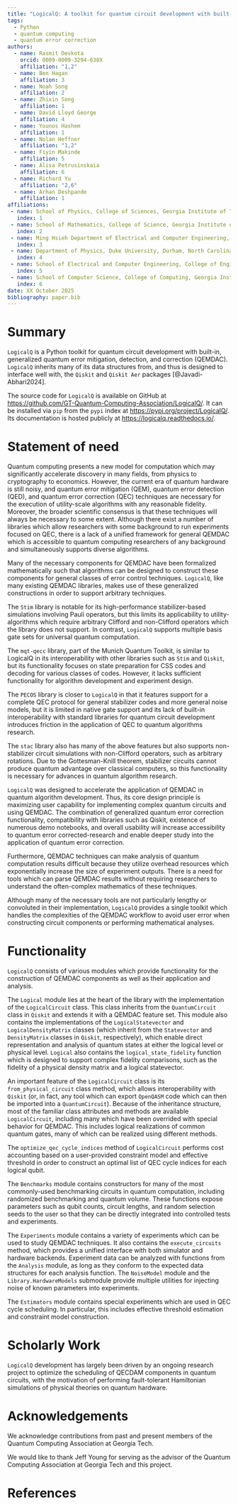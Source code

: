 ```yaml
---
title: "LogicalQ: A toolkit for quantum circuit development with built-in, generalized quantum error correction"
tags:
  - Python
  - quantum computing
  - quantum error correction
authors:
  - name: Rasmit Devkota
    orcid: 0009-0009-3294-638X
    affiliation: "1,2"
  - name: Ben Hagan
    affiliation: 3
  - name: Noah Song
    affiliation: 2
  - name: Zhixin Song
    affiliation: 1
  - name: David Lloyd George
    affiliation: 4
  - name: Younos Hashem
    affiliation: 1
  - name: Nolan Heffner
    affiliation: "1,2"
  - name: Fiyin Makinde
    affiliation: 5
  - name: Alisa Petrusinskaia
    affiliation: 6
  - name: Richard Yu
    affiliation: "2,6"
  - name: Arhan Deshpande
    affiliation: 1
affiliations:
 - name: School of Physics, College of Sciences, Georgia Institute of Technology, Atlanta, GA 30332, USA
   index: 1
 - name: School of Mathematics, College of Science, Georgia Institute of Technology, Atlanta, GA 30332, USA
   index: 2
 - name: Ming Hsieh Department of Electrical and Computer Engineering, Viterbi School of Engineering, University of Southern California, Los Angeles, CA 90089, United States
   index: 3
 - name: Department of Physics, Duke University, Durham, North Carolina 27708, United States
   index: 4
 - name: School of Electrical and Computer Engineering, College of Engineering, Georgia Institute of Technology, Atlanta, GA 30332, USA
   index: 5
 - name: School of Computer Science, College of Computing, Georgia Institute of Technology, Atlanta, GA 30332, USA
   index: 6
date: XX October 2025
bibliography: paper.bib
---
```


# Summary

`LogicalQ` is a Python toolkit for quantum circuit development with built-in, generalized quantum error mitigation, detection, and correction (QEMDAC). `LogicalQ` inherits many of its data structures from, and thus is designed to interface well with, the `Qiskit` and `Qiskit Aer` packages [@Javadi-Abhari2024].

The source code for `LogicalQ` is available on GitHub at https://github.com/GT-Quantum-Computing-Association/LogicalQ/. It can be installed via `pip` from the `pypi` index at https://pypi.org/project/LogicalQ/. Its documentation is hosted publicly at https://logicalq.readthedocs.io/.

# Statement of need

Quantum computing presents a new model for computation which may significantly accelerate discovery in many fields, from physics to cryptography to economics. However, the current era of quantum hardware is still noisy, and quantum error mitigation (QEM), quantum error detection (QED), and quantum error correction (QEC) techniques are necessary for the execution of utility-scale algorithms with any reasonable fidelity. Moreover, the broader scientific consensus is that these techniques will always be necessary to some extent. Although there exist a number of libraries which allow researchers with some background to run experiments focused on QEC, there is a lack of a unified framework for general QEMDAC which is accessible to quantum computing researchers of any background and simultaneously supports diverse algorithms.

Many of the necessary components for QEMDAC have been formalized mathematically such that algorithms can be designed to construct these components for general classes of error control techniques. `LogicalQ`, like many existing QEMDAC libraries, makes use of these generalized constructions in order to support arbitrary techniques.

The `Stim` library is notable for its high-performance stabilizer-based simulations involving Pauli operators, but this limits its applicability to utility-algorithms which require arbitrary Clifford and non-Clifford operators which the library does not support. In contrast, `LogicalQ` supports multiple basis gate sets for universal quantum computation.

The `mqt-qecc` library, part of the Munich Quantum Toolkit, is similar to LogicalQ in its interoperability with other libraries such as `Stim` and `Qiskit`, but its functionality focuses on state preparation for CSS codes and decoding for various classes of codes. However, it lacks sufficient functionality for algorithm development and experiment design.

The `PECOS` library is closer to `LogicalQ` in that it features support for a complete QEC protocol for general stabilizer codes and more general noise models, but it is limited in native gate support and its lack of built-in interoperability with standard libraries for quantum circuit development introduces friction in the application of QEC to quantum algorithms research.

The `stac` library also has many of the above features but also supports non-stabilizer circuit simulations with non-Clifford operators, such as arbitrary rotations. Due to the Gottesman-Knill theorem, stabilizer circuits cannot produce quantum advantage over classical computers, so this functionality is necessary for advances in quantum algorithm research.

`LogicalQ` was designed to accelerate the application of QEMDAC in quantum algorithm development. Thus, its core design principle is maximizing user capability for implementing complex quantum circuits and using QEMDAC. The combination of generalized quantum error correction functionality, compatibility with libraries such as Qiskit, existence of numerous demo notebooks, and overall usability will increase accessibility to quantum error corrected-research and enable deeper study into the application of quantum error correction.

Furthermore, QEMDAC techniques can make analysis of quantum computation results difficult because they utilize overhead resources which exponentially increase the size of experiment outputs. There is a need for tools which can parse QEMDAC results without requiring researchers to understand the often-complex mathematics of these techniques.

Although many of the necessary tools are not particularly lengthy or convoluted in their implementation, `LogicalQ` provides a single toolkit which handles the complexities of the QEMDAC workflow to avoid user error when constructing circuit components or performing mathematical analyses.

# Functionality

`LogicalQ` consists of various modules which provide functionality for the construction of QEMDAC components as well as their application and analysis.

The `Logical` module lies at the heart of the library with the implementation of the `LogicalCircuit` class. This class inherits from the `QuantumCircuit` class in `Qiskit` and extends it with a QEMDAC feature set. This module also contains the implementations of the `LogicalStatevector` and `LogicalDensityMatrix` classes (which inherit from the `Statevector` and `DensityMatrix` classes in `Qiskit`, respectively), which enable direct representation and analysis of quantum states at either the logical level or physical level. `Logical` also contains the `logical_state_fidelity` function which is designed to support complex fidelity comparisons, such as the fidelity of a physical density matrix and a logical statevector.

An important feature of the `LogicalCircuit` class is its `from_physical_circuit` class method, which allows interoperability with `Qiskit` (or, in fact, any tool which can export `OpenQASM` code which can then be imported into a `QuantumCircuit`). Because of the inheritance structure, most of the familiar class attributes and methods are available `LogicalCircuit`, including many which have been overrided with special behavior for QEMDAC. This includes logical realizations of common quantum gates, many of which can be realized using different methods.

The `optimize_qec_cycle_indices` method of `LogicalCircuit` performs cost accounting based on a user-provided constraint model and effective threshold in order to construct an optimal list of QEC cycle indices for each logical qubit.

The `Benchmarks` module contains constructors for many of the most commonly-used benchmarking circuits in quantum computation, including randomized benchmarking and quantum volume. These functions expose parameters such as qubit counts, circuit lengths, and random selection seeds to the user so that they can be directly integrated into controlled tests and experiments.

The `Experiments` module contains a variety of experiments which can be used to study QEMDAC techniques. It also contains the `execute_circuits` method, which provides a unified interface with both simulator and hardware backends. Experiment data can be analyzed with functions from the `Analysis` module, as long as they conform to the expected data structures for each analysis function. The `NoiseModel` module and the `Library.HardwareModels` submodule provide multiple utilities for injecting noise of known parameters into experiments.

The `Estimators` module contains special experiments which are used in QEC cycle scheduling. In particular, this includes effective threshold estimation and constraint model construction.

# Scholarly Work

`LogicalQ` development has largely been driven by an ongoing research project to optimize the scheduling of QECDAM components in quantum circuits, with the motivation of performing fault-tolerant Hamiltonian simulations of physical theories on quantum hardware.

# Acknowledgements

We acknowledge contributions from past and present members of the Quantum Computing Association at Georgia Tech.

We would like to thank Jeff Young for serving as the advisor of the Quantum Computing Association at Georgia Tech and this project.

# References



